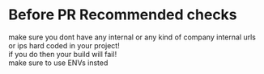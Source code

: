 # Before PR Recommended checks

make sure you dont have any internal or any kind of company internal urls or ips hard coded in your project!\
if you do then your build will fail!\
make sure to use ENVs insted

